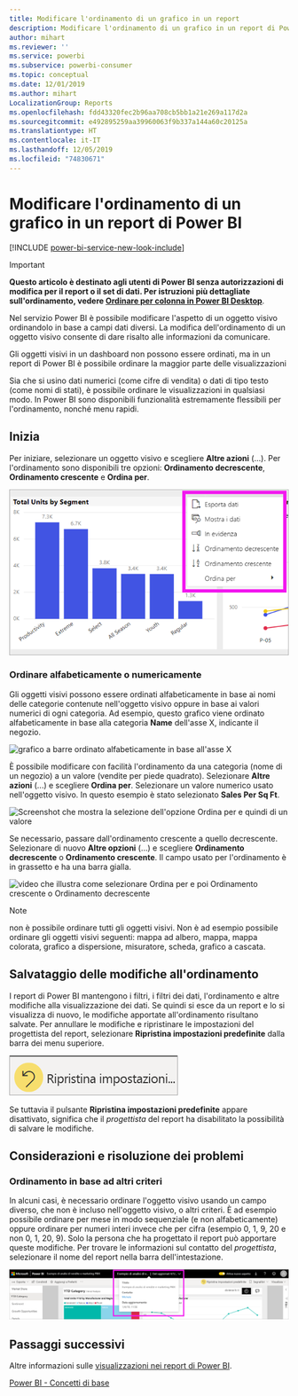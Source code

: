 ```yaml
---
title: Modificare l'ordinamento di un grafico in un report
description: Modificare l'ordinamento di un grafico in un report di Power BI
author: mihart
ms.reviewer: ''
ms.service: powerbi
ms.subservice: powerbi-consumer
ms.topic: conceptual
ms.date: 12/01/2019
ms.author: mihart
LocalizationGroup: Reports
ms.openlocfilehash: fdd43320fec2b96aa708cb5bb1a21e269a117d2a
ms.sourcegitcommit: e492895259aa39960063f9b337a144a60c20125a
ms.translationtype: HT
ms.contentlocale: it-IT
ms.lasthandoff: 12/05/2019
ms.locfileid: "74830671"
---
```

# <a name="change-how-a-chart-is-sorted-in-a-power-bi-report"></a>Modificare l'ordinamento di un grafico in un report di Power BI

[!INCLUDE [power-bi-service-new-look-include](../includes/power-bi-service-new-look-include.md)]


> [!IMPORTANT]
> **Questo articolo è destinato agli utenti di Power BI senza autorizzazioni di modifica per il report o il set di dati. Per istruzioni più dettagliate sull'ordinamento, vedere [Ordinare per colonna in Power BI Desktop](../desktop-sort-by-column.md)**.

Nel servizio Power BI è possibile modificare l'aspetto di un oggetto visivo ordinandolo in base a campi dati diversi. La modifica dell'ordinamento di un oggetto visivo consente di dare risalto alle informazioni da comunicare.

Gli oggetti visivi in un dashboard non possono essere ordinati, ma in un report di Power BI è possibile ordinare la maggior parte delle visualizzazioni 

Sia che si usino dati numerici (come cifre di vendita) o dati di tipo testo (come nomi di stati), è possibile ordinare le visualizzazioni in qualsiasi modo. In Power BI sono disponibili funzionalità estremamente flessibili per l'ordinamento, nonché menu rapidi. 

## <a name="get-started"></a>Inizia

Per iniziare, selezionare un oggetto visivo e scegliere **Altre azioni** (...).  Per l'ordinamento sono disponibili tre opzioni: **Ordinamento decrescente**, **Ordinamento crescente** e **Ordina per**. 
    

![grafico a barre ordinato alfabeticamente in base all'asse X](media/end-user-change-sort/power-bi-more-actions.png)

### <a name="sort-alphabetically-or-numerically"></a>Ordinare alfabeticamente o numericamente

Gli oggetti visivi possono essere ordinati alfabeticamente in base ai nomi delle categorie contenute nell'oggetto visivo oppure in base ai valori numerici di ogni categoria. Ad esempio, questo grafico viene ordinato alfabeticamente in base alla categoria **Name** dell'asse X, indicante il negozio.

![grafico a barre ordinato alfabeticamente in base all'asse X](media/end-user-change-sort/powerbi-sort-category.png)

È possibile modificare con facilità l'ordinamento da una categoria (nome di un negozio) a un valore (vendite per piede quadrato). Selezionare **Altre azioni** (...) e scegliere **Ordina per**. Selezionare un valore numerico usato nell'oggetto visivo.  In questo esempio è stato selezionato **Sales Per Sq Ft**.

![Screenshot che mostra la selezione dell'opzione Ordina per e quindi di un valore](media/end-user-change-sort/power-bi-sort-value.png)

Se necessario, passare dall'ordinamento crescente a quello decrescente.  Selezionare di nuovo **Altre opzioni** (...) e scegliere **Ordinamento decrescente** o **Ordinamento crescente**. Il campo usato per l'ordinamento è in grassetto e ha una barra gialla.

   ![video che illustra come selezionare Ordina per e poi Ordinamento crescente o Ordinamento decrescente](media/end-user-change-sort/sort.gif)

> [!NOTE]
> non è possibile ordinare tutti gli oggetti visivi. Non è ad esempio possibile ordinare gli oggetti visivi seguenti: mappa ad albero, mappa, mappa colorata, grafico a dispersione, misuratore, scheda, grafico a cascata.

## <a name="saving-changes-you-make-to-sort-order"></a>Salvataggio delle modifiche all'ordinamento
I report di Power BI mantengono i filtri, i filtri dei dati, l'ordinamento e altre modifiche alla visualizzazione dei dati. Se quindi si esce da un report e lo si visualizza di nuovo, le modifiche apportate all'ordinamento risultano salvate.  Per annullare le modifiche e ripristinare le impostazioni del progettista del report, selezionare **Ripristina impostazioni predefinite** dalla barra dei menu superiore. 

![ordinamento permanente](media/end-user-change-sort/power-bi-reset.png)

Se tuttavia il pulsante **Ripristina impostazioni predefinite** appare disattivato, significa che il *progettista* del report ha disabilitato la possibilità di salvare le modifiche.

<a name="other"></a>
## <a name="considerations-and-troubleshooting"></a>Considerazioni e risoluzione dei problemi

### <a name="sorting-using-other-criteria"></a>Ordinamento in base ad altri criteri
In alcuni casi, è necessario ordinare l'oggetto visivo usando un campo diverso, che non è incluso nell'oggetto visivo, o altri criteri.  È ad esempio possibile ordinare per mese in modo sequenziale (e non alfabeticamente) oppure ordinare per numeri interi invece che per cifra (esempio 0, 1, 9, 20 e non 0, 1, 20, 9).  Solo la persona che ha progettato il report può apportare queste modifiche. Per trovare le informazioni sul contatto del *progettista*, selezionare il nome del report nella barra dell'intestazione.

![Elenco a discesa che mostra le informazioni di contatto](media/end-user-change-sort/power-bi-contact.png)

## <a name="next-steps"></a>Passaggi successivi
Altre informazioni sulle [visualizzazioni nei report di Power BI](end-user-visualizations.md).

[Power BI - Concetti di base](end-user-basic-concepts.md)
